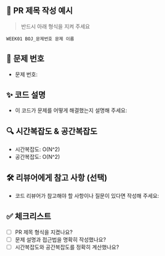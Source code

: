 ## 📌 PR 제목 작성 예시
> 반드시 아래 형식을 지켜 주세요

`WEEK01 BOJ_문제번호 문제 이름`

## 📝 문제 번호
- 문제 번호: 
## ✨ 코드 설명
- 이 코드가 문제를 어떻게 해결했는지 설명해 주세요:

## 🔍 시간복잡도 & 공간복잡도
- 시간복잡도: O(N^2)
- 공간복잡도: O(N^2)

## 🛠️ 리뷰어에게 참고 사항 (선택)
- 코드 리뷰어가 참고해야 할 사항이나 질문이 있다면 작성해 주세요:

## ✅ 체크리스트
- [ ] PR 제목 형식을 지켰나요?
- [ ] 문제 설명과 접근법을 명확히 작성했나요?
- [ ] 시간복잡도와 공간복잡도를 정확히 계산했나요?
